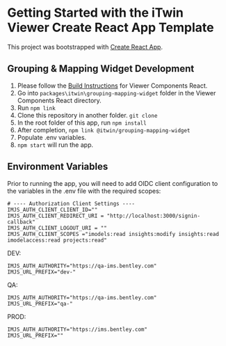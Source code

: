 # Getting Started with the iTwin Viewer Create React App Template

This project was bootstrapped with [Create React App](https://github.com/facebook/create-react-app).

## Grouping & Mapping Widget Development

1. Please follow the [Build Instructions](https://github.com/iTwin/viewer-components-react/blob/master/CONTRIBUTING.md#build-instructions) for Viewer Components React.
2. Go into `packages\itwin\grouping-mapping-widget` folder in the Viewer Components React directory.
3. Run `npm link`
4. Clone this repository in another folder. `git clone`
5. In the root folder of this app, run `npm install`
6. After completion, `npm link @itwin/grouping-mapping-widget`
7. Populate .env variables.
8. `npm start` will run the app.

## Environment Variables

Prior to running the app, you will need to add OIDC client configuration to the variables in the .env file with the required scopes:

```
# ---- Authorization Client Settings ----
IMJS_AUTH_CLIENT_CLIENT_ID=""
IMJS_AUTH_CLIENT_REDIRECT_URI = "http://localhost:3000/signin-callback"
IMJS_AUTH_CLIENT_LOGOUT_URI = ""
IMJS_AUTH_CLIENT_SCOPES ="imodels:read insights:modify insights:read imodelaccess:read projects:read"
```

DEV:

```
IMJS_AUTH_AUTHORITY="https://qa-ims.bentley.com"
IMJS_URL_PREFIX="dev-"
```

QA:

```
IMJS_AUTH_AUTHORITY="https://qa-ims.bentley.com"
IMJS_URL_PREFIX="qa-"
```

PROD:

```
IMJS_AUTH_AUTHORITY="https://ims.bentley.com"
IMJS_URL_PREFIX=""
```
